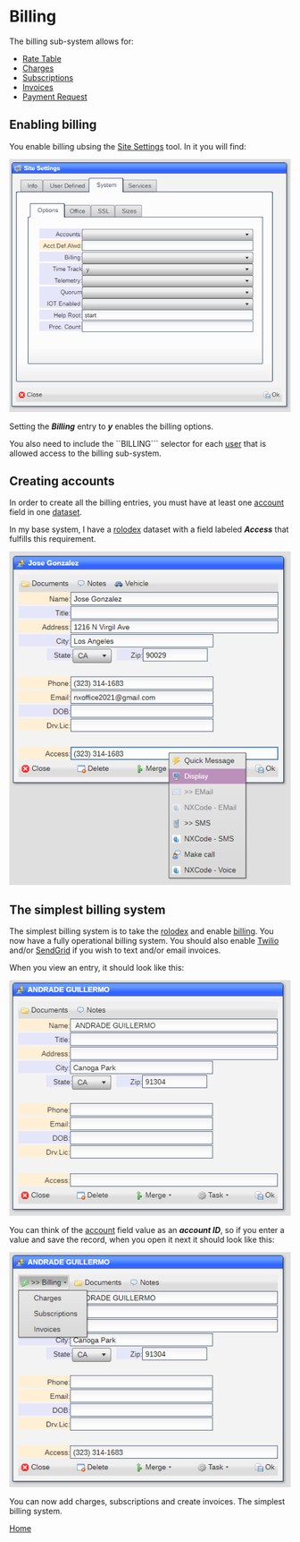 # Billing

The billing sub-system allows for:

* [Rate Table](README_B_RATE.md)
* [Charges](README_B_CHARGE.md)
* [Subscriptions](README_B_SUBS.md)
* [Invoices](README_B_INV.md)
* [Payment Request](README_B_PAY.md)

## Enabling billing

You enable billing ubsing the [Site Settings](README_SITE.md) tool.  In it you will find:

![image](images/Site3.png)

Setting the ***Billing*** entry to ***y*** enables the billing options.

You also need to include the ``BILLING``` selector for each [user](README_USERS.md) that is allowed access to the billing sub-system.

## Creating accounts

In order to create all the billing entries, you must have at least one [account](README_ACCOUNTS.md) field in one [dataset](README_D_DATASETS.md).

In my base system, I have a [rolodex](rolodex.pkg) dataset with a field labeled ***Access*** that fulfills this requirement.

![image](images/Acct10.png)

## The simplest billing system

The simplest billing system is to take the [rolodex](rolodex.pkg) and enable [billing](README_D_DATASETS.md).  You now have a fully operational
billing system.  You should also enable [Twilio](README_SVCS.md) and/or [SendGrid](README_SVCS.md) if you wish to text and/or email invoices.

When you view an entry, it should look like this:

![image](images/Billx1.png)

You can think of the [account](README_ACCOUNTS.md) field value as an ***account ID***, so if you enter a value and save the record, when you open it
next it should look like this:

![image](images/Billx2.png)

You can now add charges, subscriptions and create invoices.  The simplest billing system.

[Home](../README.md)
